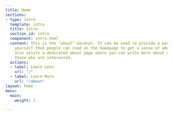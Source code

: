 ```yaml
---
title: Home
sections:
- type: intro
  template: intro
  title: Intro
  section_id: intro
  component: intro.html
  content: This is the "about" excerpt. It can be used to provide a paragraph about
    yourself that people can read on the homepage to get a sense of who you are. There
    also exists a dedicated about page where you can write more about yourself for
    those who are interested.
  actions:
  - label: Learn Less
    url: "/"
  - label: Learn More
    url: "/about"
layout: home
menu:
  main:
    weight: 1

---
```


